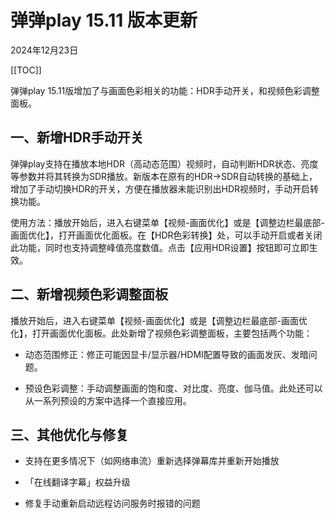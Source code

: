 # 弹弹play 15.11 版本更新

2024年12月23日

[[TOC]]

弹弹play 15.11版增加了与画面色彩相关的功能：HDR手动开关，和视频色彩调整面板。


## 一、新增HDR手动开关

弹弹play支持在播放本地HDR（高动态范围）视频时，自动判断HDR状态、亮度等参数并将其转换为SDR播放。新版本在原有的HDR→SDR自动转换的基础上，增加了手动切换HDR的开关，方便在播放器未能识别出HDR视频时，手动开启转换功能。

使用方法：播放开始后，进入右键菜单【视频-画面优化】或是【调整边栏最底部-画面优化】，打开画面优化面板。在【HDR色彩转换】处，可以手动开启或者关闭此功能，同时也支持调整峰值亮度数值。点击【应用HDR设置】按钮即可立即生效。


## 二、新增视频色彩调整面板

播放开始后，进入右键菜单【视频-画面优化】或是【调整边栏最底部-画面优化】，打开画面优化面板。此处新增了视频色彩调整面板，主要包括两个功能：

- 动态范围修正：修正可能因显卡/显示器/HDMI配置导致的画面发灰、发暗问题。

- 预设色彩调整：手动调整画面的饱和度、对比度、亮度、伽马值。此处还可以从一系列预设的方案中选择一个直接应用。

## 三、其他优化与修复

- 支持在更多情况下（如网络串流）重新选择弹幕库并重新开始播放

- 「在线翻译字幕」权益升级

- 修复手动重新启动远程访问服务时报错的问题